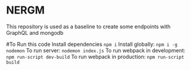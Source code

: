 # NERGM
This repository is used as a baseline to create some endpoints with GraphQL and mongodb

#To Run this code
Install dependencies
`npm i`
Install globally:
`npm i -g nodemon`
To run server:
`nodemon index.js`
To run webpack in development:
`npm run-script dev-build`
To run webpack in production:
`npm run-script build`

